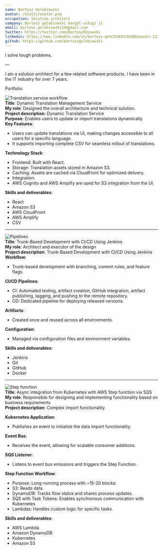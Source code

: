 ```yaml
---
name: Bartosz Golebiowski
avatar: /static/avatar.png
occupation: Solution architect
company: Bartosz golebiowski bargol usługi it
email: bartosz.golebiowski24@gmail.com
twitter: https://twitter.com/BartoszEbiowski
linkedin: https://www.linkedin.com/in/bartosz-go%C5%82%C4%99biowski-12723a159/
github: https://github.com/bartoszgolebiowski
---
```


I solve tough problems.

—

I am a solution architect for a few related software products. I have been in the IT industry for over 7 years.

Portfolio:

![Translation service workflow](/blog/portfolio/translation-service.png)  
**Title**: Dynamic Translation Management Service  
**My role**: Designed the overall architecture and technical solution.  
**Project description**: Dynamic Translation Service  
**Purpose**: Enables users to update or import translations dynamically.  
**Key Features**:  
- Users can update translations via UI, making changes accessible to all users for a specific language.
- It supports importing complete CSV for seamless rollout of translations.

**Technology Stack**:  
- Frontend: Built with React.
- Storage: Translation assets stored in Amazon S3.
- Caching: Assets are cached via CloudFront for optimized delivery.
- Integration:
- AWS Cognito and AWS Amplify are used for S3 integration from the UI.

**Skills and deliverables**:  
- React
- Amazon S3
- AWS CloudFront
- AWS Amplify
- CSV

---

![Pipelines](/blog/portfolio/pipelines.png)  
**Title**: Trunk-Based Development with CI/CD Using Jenkins  
**My role**: Architect and executor of the design  
**Project description**: Trunk-Based Development with CI/CD Using Jenkins  
**Workflow**:  
- Trunk-based development with branching, commit rules, and feature flags.

**CI/CD Pipelines**:  
- CI: Automated testing, artifact creation, GitHub integration, artifact  publishing, tagging, and pushing to the remote repository.
- CD: Dedicated pipeline for deploying released versions.

**Artifacts**:  
- Created once and reused across all environments.

**Configuration**:  
- Managed via configuration files and environment variables.

**Skills and deliverables**:  
- Jenkins
- Git
- GitHub
- Docker

---

![Step function](/blog/portfolio/step-functions.png)  
**Title**: Async integration from Kubernetes with AWS Step function via SQS  
**My role**: Responsible for designing and implementing functionality based on business requirements  
**Project description**: Complex import functionality.  

**Kubernetes Application**:  
- Publishes an event to initialize the data import functionality.  

**Event Bus**:  
- Receives the event, allowing for scalable consumer additions.  

**SQS Listener**:  
- Listens to event bus emissions and triggers the Step Function.  

**Step Function Workflow**:  
- Purpose: Long-running process with ~15-20 blocks:
- S3: Reads data.
- DynamoDB: Tracks flow status and shares process updates.
- SQS with Task Tokens: Enables synchronous communication with Kubernetes
- Lambdas: Handles custom logic for specific tasks.

**Skills and deliverables**:  
- AWS Lambda
- Amazon DynamoDB
- Kubernetes
- Amazon S3
